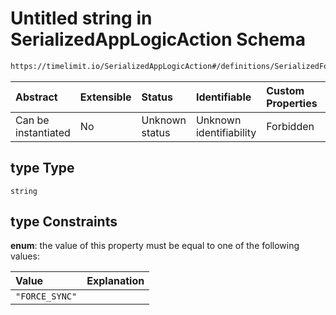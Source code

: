 # Untitled string in SerializedAppLogicAction Schema

```txt
https://timelimit.io/SerializedAppLogicAction#/definitions/SerializedForceSyncAction/properties/type
```



| Abstract            | Extensible | Status         | Identifiable            | Custom Properties | Additional Properties | Access Restrictions | Defined In                                                                                           |
| :------------------ | :--------- | :------------- | :---------------------- | :---------------- | :-------------------- | :------------------ | :--------------------------------------------------------------------------------------------------- |
| Can be instantiated | No         | Unknown status | Unknown identifiability | Forbidden         | Allowed               | none                | [SerializedAppLogicAction.schema.json*](SerializedAppLogicAction.schema.json "open original schema") |

## type Type

`string`

## type Constraints

**enum**: the value of this property must be equal to one of the following values:

| Value          | Explanation |
| :------------- | :---------- |
| `"FORCE_SYNC"` |             |
